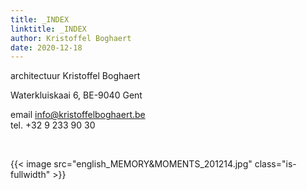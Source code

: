 ```yaml
---
title: _INDEX
linktitle: _INDEX
author: Kristoffel Boghaert
date: 2020-12-18
---
```


architectuur Kristoffel Boghaert

Waterkluiskaai 6, BE-9040 Gent

email info@kristoffelboghaert.be\
tel. +32 9 233 90 30

&nbsp;

{{< image src="english_MEMORY&MOMENTS_201214.jpg" class="is-fullwidth" >}}
